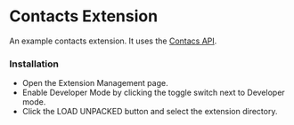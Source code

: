 # Contacts Extension
An example contacts extension. It uses the [Contacs API](https://github.com/pavlinpetrov/contacts-api).

### Installation
- Open the Extension Management page.
- Enable Developer Mode by clicking the toggle switch next to Developer mode.
- Click the LOAD UNPACKED button and select the extension directory.
